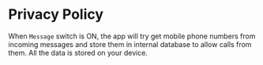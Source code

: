# Privacy Policy

When `Message` switch is ON, the app will try get mobile phone numbers from incoming messages and 
store them in internal database to allow calls from them. All the data is stored on your device.
